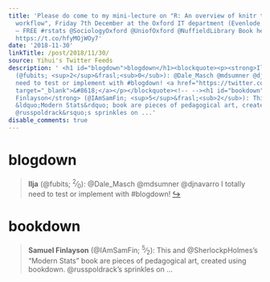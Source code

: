 ```yaml
---
title: 'Please do come to my mini-lecture on "R: An overview of knitr to manage document
  workflow", Friday 7th December at the Oxford IT department (Evenlode Room), 12:30-13:30
  — FREE #rstats @SociologyOxford @UniofOxford @NuffieldLibrary Book here (with SSO)
  https://t.co/hfyMOjWOy7'
date: '2018-11-30'
linkTitle: /post/2018/11/30/
source: Yihui's Twitter Feeds
description: ' <h1 id="blogdown">blogdown</h1><blockquote><p><strong>Ilja</strong>
  (@fubits; <sup>2</sup>&frasl;<sub>0</sub>): @Dale_Masch @mdsumner @djnavarro I totally
  need to test or implement with #blogdown! <a href="https://twitter.com/xieyihui/status/1068268741807534081"
  target="_blank">&#8618;</a></p></blockquote><!-- --><h1 id="bookdown">bookdown</h1><blockquote><p><strong>Samuel
  Finlayson</strong> (@IAmSamFin; <sup>5</sup>&frasl;<sub>2</sub>): This and @SherlockpHolmes&rsquo;s
  &ldquo;Modern Stats&rdquo; book are pieces of pedagogical art, created using bookdown.
  @russpoldrack&rsquo;s sprinkles on ...'
disable_comments: true
---
```

 <h1 id="blogdown">blogdown</h1><blockquote><p><strong>Ilja</strong> (@fubits; <sup>2</sup>&frasl;<sub>0</sub>): @Dale_Masch @mdsumner @djnavarro I totally need to test or implement with #blogdown! <a href="https://twitter.com/xieyihui/status/1068268741807534081" target="_blank">&#8618;</a></p></blockquote><!-- --><h1 id="bookdown">bookdown</h1><blockquote><p><strong>Samuel Finlayson</strong> (@IAmSamFin; <sup>5</sup>&frasl;<sub>2</sub>): This and @SherlockpHolmes&rsquo;s &ldquo;Modern Stats&rdquo; book are pieces of pedagogical art, created using bookdown. @russpoldrack&rsquo;s sprinkles on ...